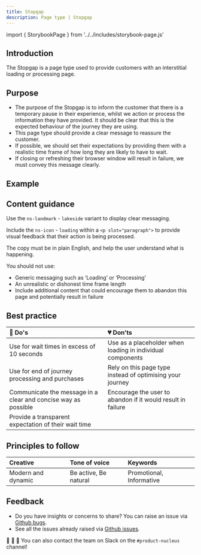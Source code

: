 ```yaml
---
title: Stopgap
description: Page type | Stopgap
---
```


import { StorybookPage } from '../../includes/storybook-page.js'

## Introduction

The Stopgap is a page type used to provide customers with an interstitial loading or processing page.

## Purpose

* The purpose of the Stopgap is to inform the customer that there is a temporary pause in their experience, whilst we action or process the information they have provided. It should be clear that this is the expected behaviour of the journey they are using.
* This page type should provide a clear message to reassure the customer.
* If possible, we should set their expectations by providing them with a realistic time frame of how long they are likely to have to wait. 
* If closing or refreshing their browser window will result in failure, we must convey this message clearly.

## Example

<StorybookPage story="examples-page-types--stopgap"></StorybookPage>

## Content guidance

Use the `ns-landmark` - `lakeside` variant to display clear messaging.

Include the `ns-icon` - `loading` within a `<p slot="paragraph">` to provide visual feedback that their action is being processed.

The copy must be in plain English, and help the user understand what is happening.

You should not use:

* Generic messaging such as ‘Loading’ or ‘Processing’
* An unrealistic or dishonest time frame length  
* Include additional content that could encourage them to abandon this page and potentially result in failure

## Best practice

| 💚 Do's | 💔 Don'ts |
| :---  | :---  |
| Use for wait times in excess of 10 seconds | Use as a placeholder when loading in individual components |
| Use for end of journey processing and purchases | Rely on this page type instead of optimising your journey |
| Communicate the message in a clear and concise way as possible | Encourage the user to abandon if it would result in failure |
| Provide a transparent expectation of their wait time |  |

## Principles to follow

| Creative | Tone of voice | Keywords |
| :--- | :--- | :--- |
| Modern and dynamic  | Be active, Be natural | Promotional, Informative |

## Feedback

* Do you have insights or concerns to share? You can raise an issue via [Github bugs](https://github.com/ConnectedHomes/nucleus/issues/new?assignees=&labels=Bug&template=a--bug-report.md&title=[bug]%20[page-type-stopgap]).
* See all the issues already raised via [Github issues](https://github.com/connectedHomes/nucleus/issues?utf8=%E2%9C%93&q=is%3Aopen+is%3Aissue+label%3ABug+[page-type-stopgap]).

💩 🎉 🦄 You can also contact the team on Slack on the `#product-nucleus` channel!
